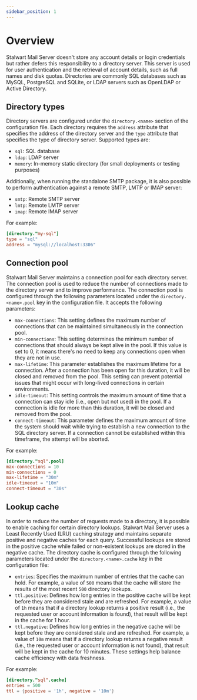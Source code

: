 ```yaml
---
sidebar_position: 1
---
```


# Overview

Stalwart Mail Server doesn't store any account details or login credentials but rather defers this responsibility to a directory server.
This server is used for user authentication and the retrieval of account details, such as full names and disk quotas. 
Directories are commonly SQL databases such as MySQL, PostgreSQL and SQLite, or LDAP servers such as OpenLDAP or Active Directory.

## Directory types

Directory servers are configured under the `directory.<name>` section of the configuration file. Each directory requires the `address` attribute that specifies the address of the directory server and the `type` attribute that specifies the type of directory server. Supported types are:

- `sql`: SQL database
- `ldap`: LDAP server
- `memory`: In-memory static directory (for small deployments or testing purposes)

Additionally, when running the standalone SMTP package, it is also possible to perform authentication against a remote SMTP, LMTP or IMAP server:

- `smtp`: Remote SMTP server
- `lmtp`: Remote LMTP server
- `imap`: Remote IMAP server

For example:

```toml
[directory."my-sql"]
type = "sql"
address = "mysql://localhost:3306"
```

## Connection pool

Stalwart Mail Server maintains a connection pool for each directory server. The connection pool is used to reduce the number of connections made to the directory server and to improve performance. The connection pool is configured through the following parameters located under the `directory.<name>.pool` key in the configuration file. It accepts the following parameters:

- `max-connections`: This setting defines the maximum number of connections that can be maintained simultaneously in the connection pool. 
- `min-connections`: This setting determines the minimum number of connections that should always be kept alive in the pool. If this value is set to 0, it means there's no need to keep any connections open when they are not in use.
- `max-lifetime`: This parameter establishes the maximum lifetime for a connection. After a connection has been open for this duration, it will be closed and removed from the pool. This setting can prevent potential issues that might occur with long-lived connections in certain environments.
- `idle-timeout`: This setting controls the maximum amount of time that a connection can stay idle (i.e., open but not used) in the pool. If a connection is idle for more than this duration, it will be closed and removed from the pool.
- `connect-timeout`: This parameter defines the maximum amount of time the system should wait while trying to establish a new connection to the SQL directory server. If a connection cannot be established within this timeframe, the attempt will be aborted.

For example:

```toml
[directory."sql".pool]
max-connections = 10
min-connections = 0
max-lifetime = "30m"
idle-timeout = "10m"
connect-timeout = "30s"
```

## Lookup cache

In order to reduce the number of requests made to a directory, it is possible to enable caching for certain directory lookups. Stalwart Mail Server uses a Least Recently Used (LRU) caching strategy and maintains separate positive and negative caches for each query. Successful lookups are stored in the positive cache while failed or non-existent lookups are stored in the negative cache. The directory cache is configured through the following parameters located under the `directory.<name>.cache` key in the configuration file:

- `entries`: Specifies the maximum number of entries that the cache can hold. For example, a value of `500` means that the cache will store the results of the most recent `500` directory lookups.
- `ttl.positive`: Defines how long entries in the positive cache will be kept before they are considered stale and are refreshed. For example, a value of `1h` means that if a directory lookup returns a positive result (i.e., the requested user or account information is found), that result will be kept in the cache for 1 hour. 
- `ttl.negative`: Defines how long entries in the negative cache will be kept before they are considered stale and are refreshed. For example, a value of `10m` means that if a directory lookup returns a negative result (i.e., the requested user or account information is not found), that result will be kept in the cache for 10 minutes. These settings help balance cache efficiency with data freshness.

For example:

```toml
[directory."sql".cache]
entries = 500
ttl = {positive = '1h', negative = '10m'}
```
